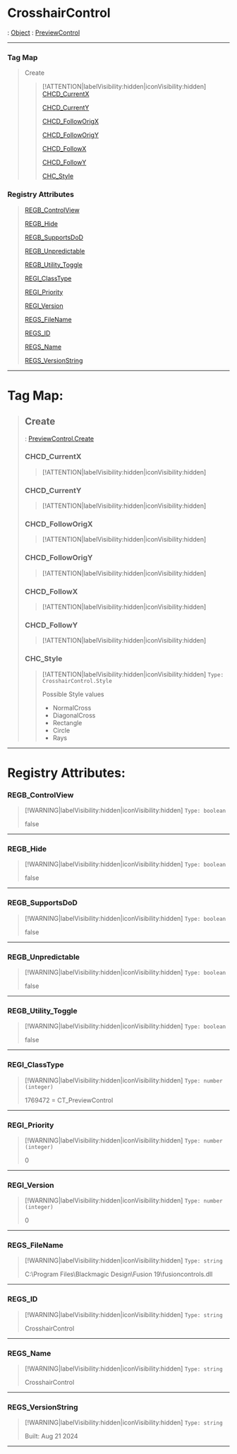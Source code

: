 # CrosshairControl
 : [Object](Object.md) : [PreviewControl](PreviewControl.md)
___
### Tag Map
> Create
>
>> [!ATTENTION|labelVisibility:hidden|iconVisibility:hidden]
>> [CHCD_CurrentX](#CHCD_CurrentX)
>>
>> [CHCD_CurrentY](#CHCD_CurrentY)
>>
>> [CHCD_FollowOrigX](#CHCD_FollowOrigX)
>>
>> [CHCD_FollowOrigY](#CHCD_FollowOrigY)
>>
>> [CHCD_FollowX](#CHCD_FollowX)
>>
>> [CHCD_FollowY](#CHCD_FollowY)
>>
>> [CHC_Style](#CHC_Style)
>>
### Registry Attributes
> [REGB_ControlView](#REGB_ControlView)
>
> [REGB_Hide](#REGB_Hide)
>
> [REGB_SupportsDoD](#REGB_SupportsDoD)
>
> [REGB_Unpredictable](#REGB_Unpredictable)
>
> [REGB_Utility_Toggle](#REGB_Utility_Toggle)
>
> [REGI_ClassType](#REGI_ClassType)
>
> [REGI_Priority](#REGI_Priority)
>
> [REGI_Version](#REGI_Version)
>
> [REGS_FileName](#REGS_FileName)
>
> [REGS_ID](#REGS_ID)
>
> [REGS_Name](#REGS_Name)
>
> [REGS_VersionString](#REGS_VersionString)
>
___

# Tag Map: <!-- {docsify-ignore} -->

>## Create 
> : [PreviewControl.Create](PreviewControl.md#Create)
>### CHCD_CurrentX
>> [!ATTENTION|labelVisibility:hidden|iconVisibility:hidden]
>### CHCD_CurrentY
>> [!ATTENTION|labelVisibility:hidden|iconVisibility:hidden]
>### CHCD_FollowOrigX
>> [!ATTENTION|labelVisibility:hidden|iconVisibility:hidden]
>### CHCD_FollowOrigY
>> [!ATTENTION|labelVisibility:hidden|iconVisibility:hidden]
>### CHCD_FollowX
>> [!ATTENTION|labelVisibility:hidden|iconVisibility:hidden]
>### CHCD_FollowY
>> [!ATTENTION|labelVisibility:hidden|iconVisibility:hidden]
>### CHC_Style
>> [!ATTENTION|labelVisibility:hidden|iconVisibility:hidden]
>> `Type: CrosshairControl.Style`
>>
>> Possible Style values
>> - NormalCross
>> - DiagonalCross
>> - Rectangle
>> - Circle
>> - Rays
>>
___


# Registry Attributes: <!-- {docsify-ignore} -->

### REGB_ControlView
> [!WARNING|labelVisibility:hidden|iconVisibility:hidden]
> `Type: boolean`
>
> false
>
___

### REGB_Hide
> [!WARNING|labelVisibility:hidden|iconVisibility:hidden]
> `Type: boolean`
>
> false
>
___

### REGB_SupportsDoD
> [!WARNING|labelVisibility:hidden|iconVisibility:hidden]
> `Type: boolean`
>
> false
>
___

### REGB_Unpredictable
> [!WARNING|labelVisibility:hidden|iconVisibility:hidden]
> `Type: boolean`
>
> false
>
___

### REGB_Utility_Toggle
> [!WARNING|labelVisibility:hidden|iconVisibility:hidden]
> `Type: boolean`
>
> false
>
___

### REGI_ClassType
> [!WARNING|labelVisibility:hidden|iconVisibility:hidden]
> `Type: number (integer)`
>
> 1769472 = CT_PreviewControl
>
___

### REGI_Priority
> [!WARNING|labelVisibility:hidden|iconVisibility:hidden]
> `Type: number (integer)`
>
> 0
>
___

### REGI_Version
> [!WARNING|labelVisibility:hidden|iconVisibility:hidden]
> `Type: number (integer)`
>
> 0
>
___

### REGS_FileName
> [!WARNING|labelVisibility:hidden|iconVisibility:hidden]
> `Type: string`
>
> C:\Program Files\Blackmagic Design\Fusion 19\fusioncontrols.dll
>
___

### REGS_ID
> [!WARNING|labelVisibility:hidden|iconVisibility:hidden]
> `Type: string`
>
> CrosshairControl
>
___

### REGS_Name
> [!WARNING|labelVisibility:hidden|iconVisibility:hidden]
> `Type: string`
>
> CrosshairControl
>
___

### REGS_VersionString
> [!WARNING|labelVisibility:hidden|iconVisibility:hidden]
> `Type: string`
>
> Built: Aug 21 2024
>
___

